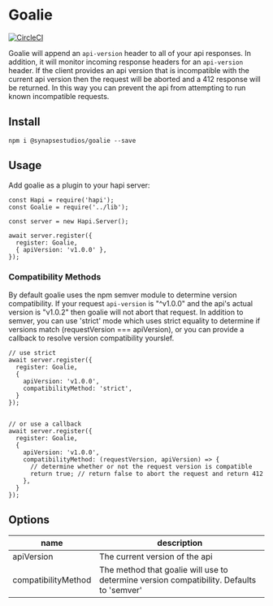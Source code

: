 # Goalie
[![CircleCI](https://circleci.com/gh/synapsestudios/goalie/tree/master.svg?style=svg)](https://circleci.com/gh/synapsestudios/goalie/tree/master)

Goalie will append an `api-version` header to all of your api responses. In addition, it will monitor incoming response headers for an `api-version` header. If the client provides an api version that is incompatible with the current api version then the request will be aborted and a 412 response will be returned. In this way you can prevent the api from attempting to run known incompatible requests.

## Install

```
npm i @synapsestudios/goalie --save
```

## Usage

Add goalie as a plugin to your hapi server:

```
const Hapi = require('hapi');
const Goalie = require('../lib');

const server = new Hapi.Server();

await server.register({
  register: Goalie,
  { apiVersion: 'v1.0.0' },
});
```

### Compatibility Methods

By default goalie uses the npm semver module to determine version compatibility. If your request `api-version` is "^v1.0.0" and the api's actual version is "v1.0.2" then goalie will not abort that request. In addition to semver, you can use 'strict' mode which uses strict equality to determine if versions match (requestVersion === apiVersion), or you can provide a callback to resolve version compatibility yourslef.

```
// use strict
await server.register({
  register: Goalie,
  {
    apiVersion: 'v1.0.0',
    compatibilityMethod: 'strict',
  }
});


// or use a callback
await server.register({
  register: Goalie,
  {
    apiVersion: 'v1.0.0',
    compatibilityMethod: (requestVersion, apiVersion) => {
      // determine whether or not the request version is compatible
      return true; // return false to abort the request and return 412
    },
  }
});
```

## Options

| name | description |
| ---- | ----------- |
| apiVersion | The current version of the api |
| compatibilityMethod | The method that goalie will use to determine version compatibility. Defaults to 'semver' |
